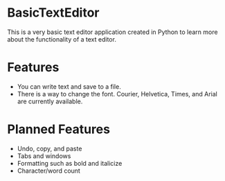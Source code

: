 # BasicTextEditor
This is a very basic text editor application created in Python to learn more about the functionality of a text editor.

# Features
* You can write text and save to a file.
* There is a way to change the font. Courier, Helvetica, Times, and Arial are currently available.

# Planned Features
* Undo, copy, and paste
* Tabs and windows
* Formatting such as bold and italicize
* Character/word count
